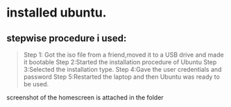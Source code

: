 # installed ubuntu.
## stepwise procedure i used:

> Step 1: Got the iso file from a friend,moved it to a USB drive and made it bootable
> Step 2:Started the installation procedure of Ubuntu 
> Step 3:Selected the installation type.
> Step 4:Gave the user credentials and password
> Step 5:Restarted the laptop and then Ubuntu was ready to be used.

screenshot of the homescreen is attached  in the folder
